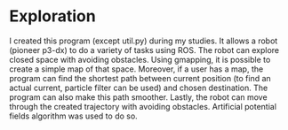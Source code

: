 # Exploration
I created this program (except util.py) during my studies. It allows a robot (pioneer p3-dx) to do a variety of tasks using ROS. The robot can explore closed space with avoiding obstacles. Using gmapping, it is possible to create a simple map of that space. Moreover, if a user has a map, the program can find the shortest path between current position (to find an actual current, particle filter can be used) and chosen destination. The program can also make this path smoother. Lastly, the robot can move through the created trajectory with avoiding obstacles. Artificial potential fields algorithm was used to do so.
